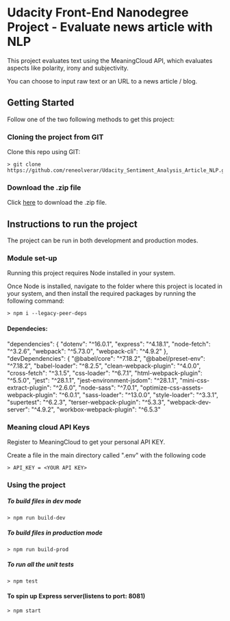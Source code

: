 # Udacity Front-End Nanodegree Project - Evaluate news article with NLP

This project evaluates text using the MeaningCloud API, which evaluates aspects like polarity, irony and subjectivity.

You can choose to input raw text or an URL to a news article / blog.

## Getting Started

Follow one of the two following methods to get this project:

### Cloning the project from GIT
Clone this repo using GIT:

```
> git clone https://github.com/reneolverar/Udacity_Sentiment_Analysis_Article_NLP.git

```

### Download the .zip file
Click [here](https://github.com/reneolverar/Udacity_Sentiment_Analysis_Article_NLP/archive/refs/heads/main.zip) to download the .zip file.

## Instructions to run the project

The project can be run in both development and production modes.

### Module set-up

Running this project requires Node installed in your system.

Once Node is installed, navigate to the folder where this project is located in your system, and then install the required packages by running the following command:

```
> npm i --legacy-peer-deps

```

#### Dependecies:

"dependencies": {
    "dotenv": "^16.0.1",
    "express": "^4.18.1",
    "node-fetch": "^3.2.6",
    "webpack": "^5.73.0",
    "webpack-cli": "^4.9.2"
  },
  "devDependencies": {
    "@babel/core": "^7.18.2",
    "@babel/preset-env": "^7.18.2",
    "babel-loader": "^8.2.5",
    "clean-webpack-plugin": "^4.0.0",
    "cross-fetch": "^3.1.5",
    "css-loader": "^6.7.1",
    "html-webpack-plugin": "^5.5.0",
    "jest": "^28.1.1",
    "jest-environment-jsdom": "^28.1.1",
    "mini-css-extract-plugin": "^2.6.0",
    "node-sass": "^7.0.1",
    "optimize-css-assets-webpack-plugin": "^6.0.1",
    "sass-loader": "^13.0.0",
    "style-loader": "^3.3.1",
    "supertest": "^6.2.3",
    "terser-webpack-plugin": "^5.3.3",
    "webpack-dev-server": "^4.9.2",
    "workbox-webpack-plugin": "^6.5.3"

### Meaning cloud API Keys

Register to MeaningCloud to get your personal API KEY.

Create a file in the main directory called ".env" with the following code

```
> API_KEY = <YOUR API KEY>

```

### Using the project

##### To build files in dev mode
```
> npm run build-dev

```

##### To build files in production mode
```
> npm run build-prod

```

##### To run all the unit tests
```
> npm test

```

#### To spin up Express server(listens to port: 8081)
```
> npm start

```